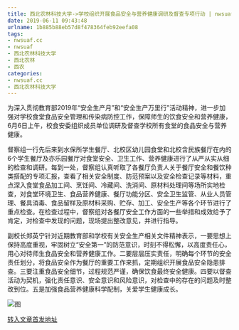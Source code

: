 ```yaml
---
title: 西北农林科技大学->学校组织开展食品安全与营养健康调研及督查专项行动 | nwsuaf.cc
date: 2019-06-11 09:43:48
urlname: 1b885b88eb57d8f478364feb92eefa08
tags: 
- nwsuaf.cc
- nwsuaf
- 西北农林科技大学
- 西北农林
- 西农
categories:
- nwsuaf.cc
- 西北农林科技大学
---
```



为深入贯彻教育部2019年“安全生产月”和“安全生产万里行”活动精神，进一步加强对学校食堂食品安全管理和传染病防控工作，保障师生的饮食安全和营养健康，6月6日上午，校食安委组织成员单位调研及督查学校所有食堂的食品安全与营养健康。

督察组一行先后来到水保所学生餐厅、北校区幼儿园食堂和北校含民族餐厅在内的6个学生餐厅及亦乐园餐厅对食堂安全、卫生工作、营养健康进行了从严从实从细的检查和调研。每到一处，督察组认真听取了各餐厅负责人关于餐厅安全和餐饮种类搭配的专项汇报，查看了相关安全制度、防范预案以及安全检查记录等材料，重点深入食堂食品加工间、烹饪间、冷藏间、洗消间、原材料处理间等场所实地检查，对食堂环境卫生、食品营养健康、餐厅功能分区、安全卫生监管、从业人员管理、餐具消毒、食品留样及原材料采购、贮存、加工、安全生产等各个环节进行了重点检查。在检查过程中，督察组对各餐厅安全工作方面的一些举措和成效给予了肯定，对检查中发现的问题，现场提出整改意见，并进行指导。

副校长郑英宁针对近期教育部和学校有关安全生产相关文件精神表示，一要思想上保持高度重视，牢固树立“安全第一”的防范意识，时刻不得松懈，以高度责任心，用心对待师生食品安全和营养健康工作。二要层层压实责任，明确每个环节的安全责任划分，将食品安全作为餐厅的重要工作来抓，定期组织开展食品安全隐患排查。三要注重食品安全细节，过程规范严谨，确保饮食最终安全健康。四要以督查活动为契机，强化责任意识、安全意识和风险意识，对检查中的存在的问题及时整改到位。五是加强食品营养健康科学配制，关爱学生健康成长。



![图](https://news.nwsuaf.edu.cn/images/content/2019-06/20190610105219706297.jpg)

[转入文章首发地址](https://news.nwsuaf.edu.cn/xnxw/90139.htm)